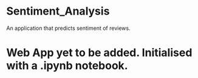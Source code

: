 # Sentiment_Analysis
An application that predicts sentiment of reviews.

# Web App yet to be added. Initialised with a .ipynb notebook.

